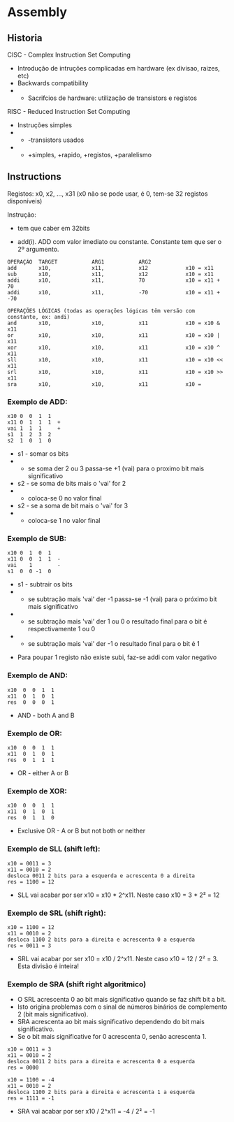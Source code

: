 # Assembly

## Historia
CISC - Complex Instruction Set Computing
- Introdução de intruções complicadas em hardware (ex divisao, raizes, etc)  
- Backwards compatibility  
- - Sacrifcios de hardware: utilização de transistors e registos  

RISC - Reduced Instruction Set Computing
- Instruções simples
- - -transistors usados
- - +simples, +rapido, +registos, +paralelismo

## Instructions
Registos: x0, x2, ..., x31 (x0 não se pode usar, é 0, tem-se 32 registos disponíveis)  

Instrução:
- tem que caber em 32bits


- add(i). ADD com valor imediato ou constante. Constante tem que ser o 2º argumento.    
```
OPERAÇÂO  TARGET           ARG1           ARG2       
add       x10,             x11,           x12            x10 = x11 
sub       x10,             x11,           x12            x10 = x11 
addi      x10,             x11,           70             x10 = x11 + 70
addi      x10,             x11,           -70            x10 = x11 + -70

OPERAÇÕES LÓGICAS (todas as operações lógicas têm versão com constante, ex: andi)
and       x10,             x10,           x11            x10 = x10 & x11
or        x10,             x10,           x11            x10 = x10 | x11
xor       x10,             x10,           x11            x10 = x10 ^ x11
sll       x10,             x10,           x11            x10 = x10 << x11
srl       x10,             x10,           x11            x10 = x10 >> x11
sra       x10,             x10,           x11            x10 = 
```

### Exemplo de ADD:
```
x10 0  0  1  1
x11 0  1  1  1  +
vai 1  1  1     +
s1  1  2  3  2
s2  1  0  1  0
```
- s1 - somar os bits
- - se soma der 2 ou 3 passa-se +1 (vai) para o proximo bit mais significativo
- s2 - se soma de bits mais o 'vai' for 2
- - coloca-se 0 no valor final
- s2 - se a soma de bit mais o 'vai' for 3
- - coloca-se 1 no valor final

### Exemplo de SUB:
```
x10 0  1  0  1
x11 0  0  1  1  -
vai    1        -
s1  0  0 -1  0
```
- s1 - subtrair os bits
- - se subtração mais 'vai' der -1 passa-se -1 (vai) para o próximo bit mais significativo
- - se subtração mais 'vai' der 1 ou 0 o resultado final para o bit é respectivamente 1 ou 0
- - se subtração mais 'vai' der -1 o resultado final para o bit é 1

* Para poupar 1 registo não existe subi, faz-se addi com valor negativo  

### Exemplo de AND:
```
x10  0  0  1  1
x11  0  1  0  1
res  0  0  0  1
```
* AND - both A and B  

### Exemplo de OR:
```
x10  0  0  1  1
x11  0  1  0  1
res  0  1  1  1
```
* OR - either A or B  

### Exemplo de XOR:
```
x10  0  0  1  1
x11  0  1  0  1
res  0  1  1  0
```
* Exclusive OR - A or B but not both or neither  

### Exemplo de SLL (shift left):
```
x10 = 0011 = 3
x11 = 0010 = 2
desloca 0011 2 bits para a esquerda e acrescenta 0 a direita
res = 1100 = 12
```
* SLL vai acabar por ser x10 = x10 * 2^x11. Neste caso x10 = 3 * 2² = 12  

### Exemplo de SRL (shift right):
```
x10 = 1100 = 12
x11 = 0010 = 2
desloca 1100 2 bits para a direita e acrescenta 0 a esquerda
res = 0011 = 3
```
* SRL vai acabar por ser x10 = x10 / 2^x11. Neste caso x10 = 12 / 2² = 3. Esta divisão é inteira!  

### Exemplo de SRA (shift right algoritmico)  
* O SRL acrescenta 0 ao bit mais significativo quando se faz shift bit a bit.  
* Isto origina problemas com o sinal de números binários de complemento 2 (bit mais significativo).  
* SRA acrescenta ao bit mais significativo dependendo do bit mais significativo.  
* Se o bit mais significative for 0 acrescenta 0, senão acrescenta 1.  
```
x10 = 0011 = 3
x11 = 0010 = 2
desloca 0011 2 bits para a direita e acrescenta 0 a esquerda
res = 0000

x10 = 1100 = -4
x11 = 0010 = 2
desloca 1100 2 bits para a direita e acrescenta 1 a esquerda
res = 1111 = -1
```
* SRA vai acabar por ser x10 / 2^x11 = -4 / 2² = -1  